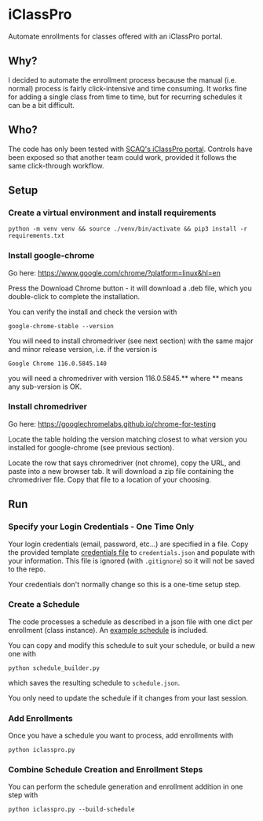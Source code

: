 # iClassPro
Automate enrollments for classes offered with an iClassPro portal.

## Why?
I decided to automate the enrollment process because the manual (i.e. normal) process is fairly click-intensive and time consuming. It works fine for adding a single class from time to time, but for recurring schedules it can be a bit difficult.

## Who?
The code has only been tested with [SCAQ's iClassPro portal](https://app.iclasspro.com/portal/scaq). Controls have been exposed so that another team could work, provided it follows the same click-through workflow.

## Setup
### Create a virtual environment and install requirements  
```console
python -m venv venv && source ./venv/bin/activate && pip3 install -r requirements.txt
```

### Install google-chrome
Go here:
https://www.google.com/chrome/?platform=linux&hl=en

Press the Download Chrome button - it will download a .deb file, which you double-click to complete the installation.

You can verify the install and check the version with

```console
google-chrome-stable --version
```
You will need to install chromedriver (see next section) with the same major and minor release version, i.e. if the version is  

```console
Google Chrome 116.0.5845.140
```

you will need a chromedriver with version 116.0.5845.** where ** means any sub-version is OK.

### Install chromedriver
Go here:
https://googlechromelabs.github.io/chrome-for-testing

Locate the table holding the version matching closest to what version you installed for google-chrome (see previous section).

Locate the row that says chromedriver (not chrome), copy the URL, and paste into a new browser tab. It will download a zip file containing the chromedriver file. Copy that file to a location of your choosing.

## Run
### Specify your Login Credentials - One Time Only
Your login credentials (email, password, etc...) are specified in a file. Copy the provided template [credentials file](./default_credentials.json) to `credentials.json` and populate with your information. This file is ignored (with `.gitignore`) so it will not be saved to the repo.  

Your credentials don't normally change so this is a one-time setup step.

### Create a Schedule
The code processes a schedule as described in a json file with one dict per enrollment (class instance). An [example schedule](./default_schedule.json) is included.  

You can copy and modify this schedule to suit your schedule, or build a new one with  

```console
python schedule_builder.py
```

which saves the resulting schedule to `schedule.json`.  

You only need to update the schedule if it changes from your last session.

### Add Enrollments
Once you have a schedule you want to process, add enrollments with

```console
python iclasspro.py
```

### Combine Schedule Creation and Enrollment Steps
You can perform the schedule generation and enrollment addition in one step with

```console
python iclasspro.py --build-schedule
```



